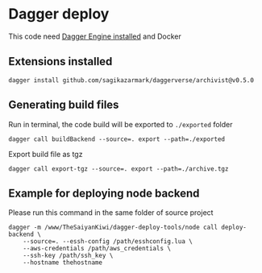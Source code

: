 # Dagger deploy

This code need [Dagger Engine installed](https://docs.dagger.io/quickstart/cli/) and Docker 

## Extensions installed

```
dagger install github.com/sagikazarmark/daggerverse/archivist@v0.5.0
```

## Generating build files

Run in terminal, the code build will be exported to `./exported` folder

```
dagger call buildBackend --source=. export --path=./exported
```

Export build file as tgz

```
dagger call export-tgz --source=. export --path=./archive.tgz
```

## Example for deploying node backend

Please run this command in the same folder of source project

```
dagger -m /www/TheSaiyanKiwi/dagger-deploy-tools/node call deploy-backend \
    --source=. --essh-config /path/esshconfig.lua \
    --aws-credentials /path/aws_credentials \
    --ssh-key /path/ssh_key \
    --hostname thehostname

```